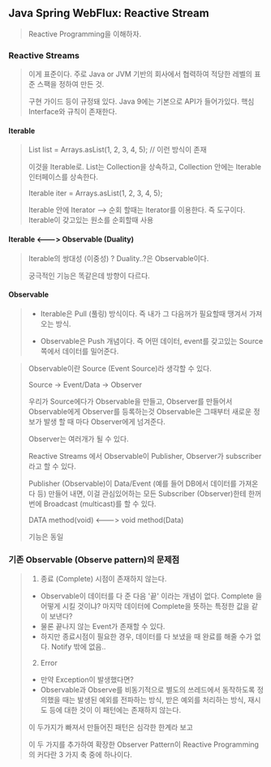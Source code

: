 ## Java Spring WebFlux: Reactive Stream
> Reactive Programming을 이해하자.

### Reactive Streams
> 이게 표준이다. 주로 Java or JVM 기반의 회사에서 협력하여 적당한 레벨의 표준 스팩을 정하여 만든 것.
> 
> 구현 가이드 등이 규정돼 있다.
> Java 9에는 기본으로 API가 들어가있다.
> 핵심 Interface와 규칙이 존재한다.

#### Iterable
> List<Integer> list = Arrays.asList(1, 2, 3, 4, 5); // 이런 방식이 존재
>
> 이것을 Iterable로. List는 Collection을 상속하고, Collection 안에는 Iterable 인터페이스를 상속한다.
> 
> Iterable<Integer> iter = Arrays.asList(1, 2, 3, 4, 5);
> 
> Iterable 안에 Iterator --> 순회 할때는 Iterator를 이용한다. 즉 도구이다. Iterable이 갖고있는 원소를 순회할때 사용


#### Iterable <---> Observable (Duality)
> Iterable의 쌍대성 (이중성) ? Duality..?은 Observable이다.
> 
> 궁극적인 기능은 똑같은데 방향이 다르다.

#### Observable
> * Iterable은 Pull (풀링) 방식이다. 즉 내가 그 다음꺼가 필요할때 땡겨서 가져오는 방식.
> 
> 
> * Observable은 Push 개념이다. 즉 어떤 데이터, event를 갖고있는 Source 쪽에서 데이터를 밀어준다.
> 

> Observable이란 Source (Event Source)라 생각할 수 있다.
> 
> Source -> Event/Data -> Observer
> 
> 우리가 Source에다가 Observable을 만들고, Observer를 만들어서 Observable에게 Observer를 등록하는것
> Observable은 그때부터 새로운 정보가 발생 할 때 마다 Observer에게 넘겨준다.
> 
> Observer는 여러개가 될 수 있다.
> 
> Reactive Streams 에서 Observable이 Publisher,
> Observer가 subscriber 라고 할 수 있다.  
> 
> Publisher (Observable)이 Data/Event (예를 들어 DB에서 데이터를 가져온다 등) 
> 만들어 내면, 이걸 관심있어하는 모든 Subscriber (Observer)한테 한꺼번에 Broadcast (multicast)를 할 수 있다.
> 
> DATA method(void) <---> void method(Data) 
> 
> 기능은 동일 

### 기존 Observable (Observe pattern)의 문제점
> 1. 종료 (Complete) 시점이 존재하지 않는다.
> 
> - Observable이 데이터를 다 준 다음 '끝' 이라는 개념이 없다.
> Complete 을 어떻게 시킬 것이냐? 마지막 데이터에 Complete을 뜻하는 특정한 값을 같이 보낸다?
> - 물론 끝나지 않는 Event가 존재할 수 있다. 
> - 하지만 종료시점이 필요한 경우, 데이터를 다 보냈을 때 완료를 해줄 수가 없다. Notify 밖에 없음..
> 
> 2. Error
> - 만약 Exception이 발생했다면? 
> - Observable과 Observe를 비동기적으로 별도의 쓰레드에서 동작하도록 정의했을 때는 
> 발생된 예외를 전파하는 방식, 받은 예외를 처리하는 방식, 재시도 등에 대한 것이
> 이 패턴에는 존재하지 않는다.
> 
> 이 두가지가 빠져서 만들어진 패턴은 심각한 한계라 보고
> 
> 이 두 가지를 추가하여 확장한 Observer Pattern이 Reactive Programming의 
> 커다란 3 가지 축 중에 하나이다.
